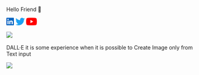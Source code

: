 Hello Friend 👋


<p>
<a href="https://www.linkedin.com/in/sskela-z-123322210/"><img height="20" src="./Icons/linkedin.svg" alt=""/></a>
<a href="https://twitter.com/sskelaz"><img height="20" src="./Icons/twitter.png" alt=""/></a>
<a href="https://www.youtube.com/channel/UC0AHWT1_oRXxfgglrVvr5qw/videos"><img height="20" src="./Icons/youtube.svg.png" alt=""/></a>
</p>


![](https://media3.giphy.com/media/XIDD9ivcLLzIoLFxCC/giphy.gif?cid=ecf05e47e3mach670hkgnn512847sivju9tq8npgafomvtra&rid=giphy.gif&ct=g)










DALL·E it is some experience when it is possible to Create Image only from Text input 


![](https://media0.giphy.com/media/oJx848nWCDYJn87xku/giphy.gif)
